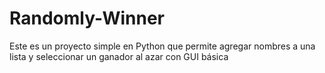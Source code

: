 # Randomly-Winner
Este es un proyecto simple en Python que permite agregar nombres a una lista y seleccionar un ganador al azar con GUI básica
